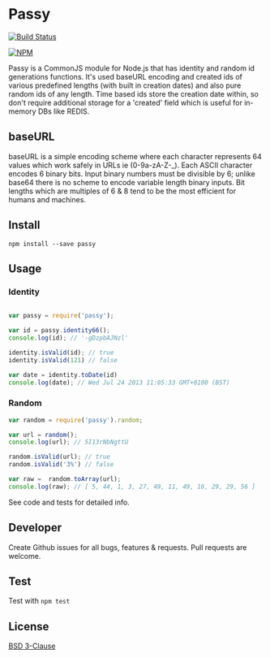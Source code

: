 # Passy #

[![Build Status](https://travis-ci.org/BigCalc/passy.png?branch=master)](https://travis-ci.org/BigCalc/passy)

[![NPM](https://nodei.co/npm/passy.png?downloads=true)](https://nodei.co/npm/passy/)

Passy is a CommonJS module for Node.js that has identity and random id generations functions. It's used baseURL encoding and created ids of various predefined lengths (with built in creation dates) and also pure random ids of any length. Time based ids store the creation date within, so don't require additional storage for a 'created' field which is useful for in-memory DBs like REDIS.

## baseURL ##
baseURL is a simple encoding scheme where each character represents 64 values which work safely in URLs ie (0-9a-zA-Z-_). Each ASCII character encodes 6 binary bits. Input binary numbers must be divisible by 6; unlike base64 there is no scheme to encode variable length binary inputs. Bit lengths which are multiples of 6 & 8 tend to be the most efficient for humans and machines.

## Install ##

```
npm install --save passy
```

## Usage ##

### Identity ###

```js

var passy = require('passy');

var id = passy.identity66();
console.log(id); // '-gDzpbAJNzl'

identity.isValid(id); // true
identity.isValid(121) // false

var date = identity.toDate(id)
console.log(date); // Wed Jul 24 2013 11:05:33 GMT+0100 (BST)

```

### Random ###

```js
var random = require('passy').random;

var url = random();
console.log(url); // 5I13rNbNgttU

random.isValid(url); // true
random.isValid('3%') // false

var raw =  random.toArray(url);
console.log(raw); // [ 5, 44, 1, 3, 27, 49, 11, 49, 16, 29, 29, 56 ]

```

See code and tests for detailed info.
 
## Developer ###
Create Github issues for all bugs, features & requests. Pull requests are welcome.

## Test ###
Test with `npm test`

## License ##
[BSD 3-Clause](LICENSE)
